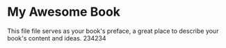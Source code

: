# My Awesome Book

This file file serves as your book's preface, a great place to describe your book's content and ideas.
234234